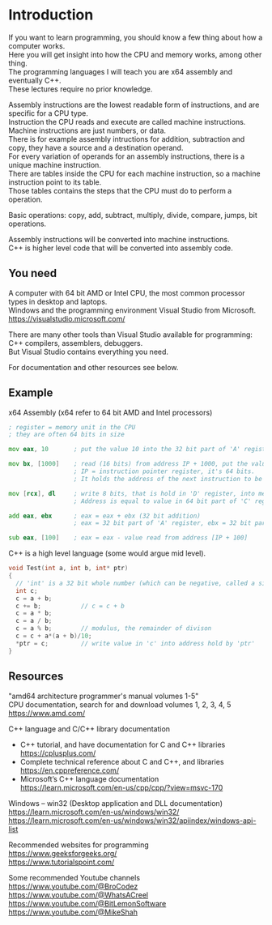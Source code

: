 # Introduction
If you want to learn programming, you should know a few thing about how a computer works. <br>
Here you will get insight into how the CPU and memory works, among other thing.<br>
The programming languages I will teach you are x64 assembly and eventually C++.<br>
These lectures require no prior knowledge.

Assembly instructions are the lowest readable form of instructions, and are specific for a CPU type. <br>
Instruction the CPU reads and execute are called machine instructions. Machine instructions are just numbers, or data. <br>
There is for example assembly intructions for addition, subtraction and copy, they have a source and a destination operand. <br>
For every variation of operands for an assembly instructions, there is a unique machine instruction. <br>
There are tables inside the CPU for each machine instruction, so a machine instruction point to its table. <br>
Those tables contains the steps that the CPU must do to perform a operation.

Basic operations: copy, add, subtract, multiply, divide, compare, jumps, bit operations.

Assembly instructions will be converted into machine instructions. <br>
C++ is higher level code that will be converted into assembly code. <br>

## You need
A computer with 64 bit AMD or Intel CPU, the most common processor types in desktop and laptops.<br>
Windows and the programming environment Visual Studio from Microsoft. <br>
https://visualstudio.microsoft.com/

There are many other tools than Visual Studio available for programming: C++ compilers, assemblers, debuggers. <br>
But Visual Studio contains everything you need.

For documentation and other resources see below.

## Example
x64 Assembly (x64 refer to 64 bit AMD and Intel processors)
~~~asm
; register = memory unit in the CPU
; they are often 64 bits in size

mov eax, 10       ; put the value 10 into the 32 bit part of 'A' register

mov bx, [1000]    ; read (16 bits) from address IP + 1000, put the value into the 16 bit part of 'B' register
                  ; IP = instruction pointer register, it's 64 bits.
                  ; It holds the address of the next instruction to be fetched and executed.

mov [rcx], dl     ; write 8 bits, that is hold in 'D' register, into memory.
                  ; Address is equal to value in 64 bit part of 'C' register

add eax, ebx      ; eax = eax + ebx (32 bit addition)
                  ; eax = 32 bit part of 'A' register, ebx = 32 bit part of 'B' register

sub eax, [100]    ; eax = eax - value read from address [IP + 100]
~~~

C++ is a high level language (some would argue mid level).
~~~C++
void Test(int a, int b, int* ptr)
{
  // 'int' is a 32 bit whole number (which can be negative, called a signed number)
  int c;
  c = a + b;
  c += b;           // c = c + b
  c = a * b;
  c = a / b;
  c = a % b;        // modulus, the remainder of divison
  c = c + a*(a + b)/10;
  *ptr = c;         // write value in 'c' into address hold by 'ptr'
}
~~~

## Resources
"amd64 architecture programmer's manual volumes 1-5" <br>
CPU documentation, search for and download volumes 1, 2, 3, 4, 5 <br>
https://www.amd.com/

C++ language and C/C++ library documentation <br>
- C++ tutorial, and have documentation for C and C++ libraries<br>
https://cplusplus.com/ <br>
- Complete technical reference about C and C++, and libraries <br>
https://en.cppreference.com/ <br>
- Microsoft’s C++ language documentation<br>
https://learn.microsoft.com/en-us/cpp/cpp/?view=msvc-170

Windows – win32 (Desktop application and DLL documentation) <br>
https://learn.microsoft.com/en-us/windows/win32/ <br>
https://learn.microsoft.com/en-us/windows/win32/apiindex/windows-api-list

Recommended websites for programming<br>
https://www.geeksforgeeks.org/ <br>
https://www.tutorialspoint.com/

Some recommended Youtube channels <br>
https://www.youtube.com/@BroCodez <br>
https://www.youtube.com/@WhatsACreel <br>
https://www.youtube.com/@BitLemonSoftware <br>
https://www.youtube.com/@MikeShah	

